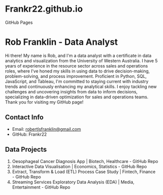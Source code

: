 # Frankr22.github.io
GitHub Pages

# Rob Franklin - Data Analyst

Hi there! My name is Rob, and I'm a data analyst with a certificate in data analytics and visualization from the University of Western Australia. I have 5 years of experience in the resource sector across sales and operations roles, where I've honed my skills in using data to drive decision-making, problem-solving, and process improvement. Proficient in Python, SQL, JavaScript, and Tableau, I'm committed to staying current with industry trends and continuously enhancing my analytical skills. I enjoy tackling new challenges and uncovering insights from data to inform decisions, specializing in data-driven optimization for sales and operations teams. Thank you for visiting my GitHub page!

## Contact Info
- Email: robertlsfranklin@gmail.com
- GitHub: Frankr22

## Data Projects
1. Oesophageal Cancer Diagnosis App | Biotech, Healthcare - GitHub Repo
2. Interactive Data Visualisation | Economics, Statistics - GitHub Repo
3. Extract, Transform & Load (ETL) Process Case Study | Fintech, Finance - GitHub Repo
4. Streaming Services Exploratory Data Analysis (EDA) | Media, Entertainment - GitHub Repo
